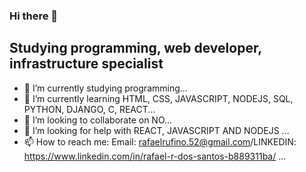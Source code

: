 ### Hi there 👋

## Studying programming, web developer, infrastructure specialist

- 🔭 I’m currently studying programming...
- 🌱 I’m currently learning HTML, CSS, JAVASCRIPT, NODEJS, SQL, PYTHON, DJANGO, C, REACT...
- 👯 I’m looking to collaborate on NO...
- 🤔 I’m looking for help with REACT, JAVASCRIPT AND NODEJS ...
- 📫 How to reach me: Email: rafaelrufino.52@gmail.com/LINKEDIN: https://www.linkedin.com/in/rafael-r-dos-santos-b889311ba/ ...

